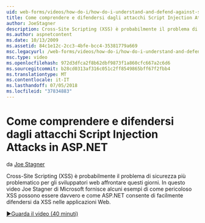```yaml
---
uid: web-forms/videos/how-do-i/how-do-i-understand-and-defend-against-script-injection-attacks-in-aspnet
title: Come comprendere e difendersi dagli attacchi Script Injection Attacks in ASP.NET | Microsoft Docs
author: JoeStagner
description: Cross-Site Scripting (XSS) è probabilmente il problema di sicurezza più problematico per gli sviluppatori web affrontare questi giorni. In questo video Joe Stagner di Microsoft pro...
ms.author: aspnetcontent
ms.date: 10/13/2009
ms.assetid: 84c1e12c-2cc3-4bfe-bcc4-35381779a669
msc.legacyurl: /web-forms/videos/how-do-i/how-do-i-understand-and-defend-against-script-injection-attacks-in-aspnet
msc.type: video
ms.openlocfilehash: 972d3dfca2f8b62dbf9873f1a860cfc667a2c6d6
ms.sourcegitcommit: b28cd0313af316c051c2ff8549865bff67f2fbb4
ms.translationtype: MT
ms.contentlocale: it-IT
ms.lasthandoff: 07/05/2018
ms.locfileid: "37834883"
---
```

<a name="how-do-i-understand-and-defend-against-script-injection-attacks-in-aspnet"></a>Come comprendere e difendersi dagli attacchi Script Injection Attacks in ASP.NET
====================
da [Joe Stagner](https://github.com/JoeStagner)

Cross-Site Scripting (XSS) è probabilmente il problema di sicurezza più problematico per gli sviluppatori web affrontare questi giorni. In questo video Joe Stagner di Microsoft fornisce alcuni esempi di come pericoloso XSS possono essere davvero e come ASP.NET consente di facilmente difendersi da XSS nelle applicazioni Web.

[&#9654;Guarda il video (40 minuti)](https://channel9.msdn.com/Blogs/ASP-NET-Site-Videos/how-do-i-understand-and-defend-against-script-injection-attacks-in-aspnet)
